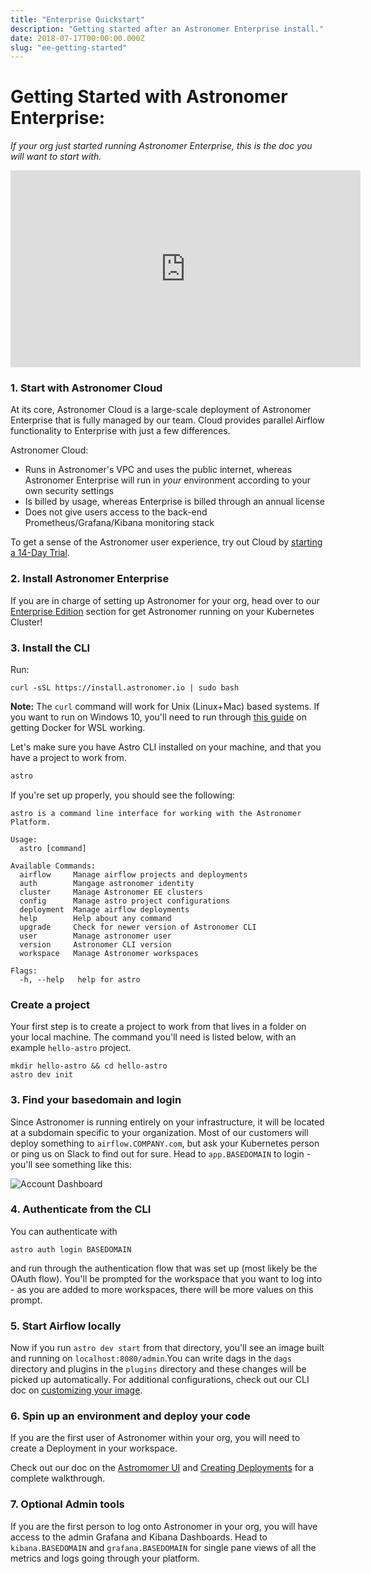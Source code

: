 ```yaml
---
title: "Enterprise Quickstart"
description: "Getting started after an Astronomer Enterprise install."
date: 2018-07-17T00:00:00.000Z
slug: "ee-getting-started"
---
```



# Getting Started with Astronomer Enterprise:

_If your org just started running Astronomer Enterprise, this is the doc you will want to start with._

<iframe width="560" height="315" src="https://www.youtube.com/embed/02au2O3vDTk" frameborder="0" allow="accelerometer; autoplay; encrypted-media; gyroscope; picture-in-picture" allowfullscreen></iframe>


### 1. Start with Astronomer Cloud

At its core, Astronomer Cloud is a large-scale deployment of Astronomer Enterprise that is fully managed by our team. Cloud provides parallel Airflow functionality to Enterprise with just a few differences.

Astronomer Cloud:

- Runs in Astronomer's VPC and uses the public internet, whereas Astronomer Enterprise will run in *your* environment according to your own security settings
- Is billed by usage, whereas Enterprise is billed through an annual license
- Does not give users access to the back-end Prometheus/Grafana/Kibana monitoring stack

To get a sense of the Astronomer user experience, try out Cloud by [starting a 14-Day Trial](https://www.astronomer.io/trial/).

### 2. Install Astronomer Enterprise

If you are in charge of setting up Astronomer for your org, head over to our [Enterprise Edition](https://www.astronomer.io/docs/ee-overview/) section for get Astronomer running on your Kubernetes Cluster!


### 3. Install the CLI

Run:

```
curl -sSL https://install.astronomer.io | sudo bash

```

**Note:** The `curl` command will work for Unix (Linux+Mac) based systems. If you want to run on Windows 10, you'll need to run through [this guide](https://www.astronomer.io/docs/cli-installation-windows-10/?_ga=2.105008643.146962510.1554994254-1828434170.1536931577) on getting Docker for WSL working.


Let's make sure you have Astro CLI installed on your machine, and that you have a project to work from.

```bash
astro
```

If you're set up properly, you should see the following:

```
astro is a command line interface for working with the Astronomer Platform.

Usage:
  astro [command]

Available Commands:
  airflow     Manage airflow projects and deployments
  auth        Mangage astronomer identity
  cluster     Manage Astronomer EE clusters
  config      Manage astro project configurations
  deployment  Manage airflow deployments
  help        Help about any command
  upgrade     Check for newer version of Astronomer CLI
  user        Manage astronomer user
  version     Astronomer CLI version
  workspace   Manage Astronomer workspaces

Flags:
  -h, --help   help for astro
```

### Create a project

Your first step is to create a project to work from that lives in a folder on your local machine. The command you'll need is listed below, with an example `hello-astro` project.

 ```
mkdir hello-astro && cd hello-astro
astro dev init
 ```

### 3. Find your basedomain and login

Since Astronomer is running entirely on your infrastructure, it will be located at a subdomain specific to your organization. Most of our customers will deploy something to `airflow.COMPANY.com`, but ask your Kubernetes person or ping us on Slack to find out for sure. Head to `app.BASEDOMAIN` to login - you'll see something like this:

![Account Dashboard](https://s3.amazonaws.com/astronomer-cdn/website/img/guides/account_dashboard.png)


### 4. Authenticate from the CLI

You can authenticate with

`astro auth login BASEDOMAIN`

and run through the authentication flow that was set up (most likely be the OAuth flow). You'll be prompted for the workspace that you want to log into - as you are added to more workspaces, there will be more values on this prompt.

### 5. Start Airflow locally

Now if you run `astro dev start` from that directory, you'll see an image built and running on `localhost:8080/admin`.You can write dags in the `dags` directory and plugins in the `plugins` directory and these changes will be picked up automatically. For additional configurations, check out our CLI doc on [customizing your image](https://www.astronomer.io/docs/customizing-your-image/).


### 6. Spin up an environment and deploy your code

If you are the first user of Astronomer within your org, you will need to create a Deployment in your workspace.

Check out our doc on the [Astromomer UI](https://www.astronomer.io/docs/astronomer-ui/) and [Creating Deployments](https://www.astronomer.io/docs/create-deployment-deploying-code/) for a complete walkthrough.


### 7. **Optional** Admin tools

If you are the first person to log onto Astronomer in your org, you will have access to the admin Grafana and Kibana Dashboards. Head to `kibana.BASEDOMAIN` and `grafana.BASEDOMAIN` for single pane views of all the metrics and logs going through your platform.
